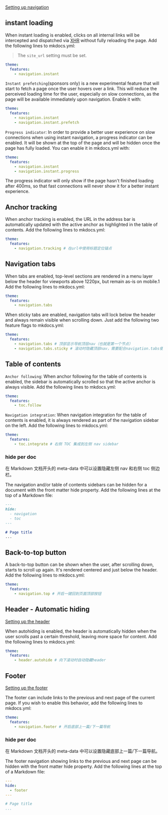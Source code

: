[Setting up navigation](https://squidfunk.github.io/mkdocs-material/setup/setting-up-navigation/)

## instant loading

When instant loading is enabled, clicks on all internal links will be intercepted and dispatched via [XHR](https://developer.mozilla.org/en-US/docs/Web/API/XMLHttpRequest) without fully reloading the page. Add the following lines to mkdocs.yml:

> The `site_url` setting must be set.

```YAML
theme:
  features:
    - navigation.instant
```

`Instant prefetching`(sponsors only) is a new experimental feature that will start to fetch a page once the user hovers over a link. This will reduce the perceived loading time for the user, especially on slow connections, as the page will be available immediately upon navigation. Enable it with:

```YAML
theme:
  features:
    - navigation.instant
    - navigation.instant.prefetch
```

`Progress indicator`: In order to provide a better user experience on slow connections when using instant navigation, a progress indicator can be enabled. It will be shown at the top of the page and will be hidden once the page has fully loaded. You can enable it in mkdocs.yml with:

```YAML
theme:
  features:
    - navigation.instant
    - navigation.instant.progress
```

The progress indicator will only show if the page hasn't finished loading after 400ms, so that fast connections will never show it for a better instant experience.

## Anchor tracking

When anchor tracking is enabled, the URL in the address bar is automatically updated with the active anchor as highlighted in the table of contents. Add the following lines to mkdocs.yml:

```YAML
theme:
  features:
    - navigation.tracking # 在url中使用标题定位锚点
```

## Navigation tabs

When tabs are enabled, top-level sections are rendered in a menu layer below the header for viewports above 1220px, but remain as-is on mobile.1 Add the following lines to mkdocs.yml:

```YAML
theme:
  features:
    - navigation.tabs
```

When sticky tabs are enabled, navigation tabs will lock below the header and always remain visible when scrolling down. Just add the following two feature flags to mkdocs.yml:

```YAML
theme:
  features:
    - navigation.tabs # 顶部显示导航顶层nav（也就是第一个节点）
    - navigation.tabs.sticky # 滚动时隐藏顶部nav，需要配合navigation.tabs使用
```

## Table of contents

`Anchor following`: When anchor following for the table of contents is enabled, the sidebar is automatically scrolled so that the active anchor is always visible. Add the following lines to mkdocs.yml:

```YAML
theme:
  features:
    - toc.follow
```

`Navigation integration`: When navigation integration for the table of contents is enabled, it is always rendered as part of the navigation sidebar on the left. Add the following lines to mkdocs.yml:

```YAML
theme:
  features:
    - toc.integrate # 右侧 TOC 集成到左侧 nav sidebar
```

### hide per doc

在 Markdown 文档开头的 meta-data 中可以设置隐藏左侧 nav 和右侧 toc 侧边栏。

The navigation and/or table of contents sidebars can be hidden for a document with the front matter hide property. Add the following lines at the top of a Markdown file:

```Markdown
---
hide:
  - navigation
  - toc
---

# Page title
...

```

## Back-to-top button

A back-to-top button can be shown when the user, after scrolling down, starts to scroll up again. It's rendered centered and just below the header. Add the following lines to mkdocs.yml:

```YAML
theme:
  features:
    - navigation.top # 开启一键回到页面顶部按钮
```

## Header - Automatic hiding

[Setting up the header](https://squidfunk.github.io/mkdocs-material/setup/setting-up-the-header/)

When autohiding is enabled, the header is automatically hidden when the user scrolls past a certain threshold, leaving more space for content. Add the following lines to mkdocs.yml:

```YAML
theme:
  features:
    - header.autohide # 向下滚动时自动隐藏header
```

## Footer

[Setting up the footer](https://squidfunk.github.io/mkdocs-material/setup/setting-up-the-footer/)

The footer can include links to the previous and next page of the current page. If you wish to enable this behavior, add the following lines to mkdocs.yml:

```YAML
theme:
  features:
    - navigation.footer # 开启底部上一篇/下一篇导航
```

### hide per doc

在 Markdown 文档开头的 meta-data 中可以设置隐藏底部上一篇/下一篇导航。

The footer navigation showing links to the previous and next page can be hidden with the front matter hide property. Add the following lines at the top of a Markdown file:

```YAML
---
hide:
  - footer
---

# Page title
...

```
